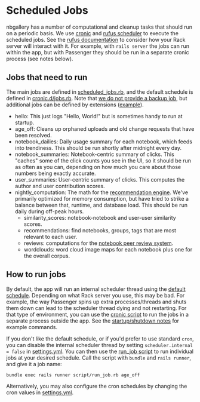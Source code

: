 # Scheduled Jobs

nbgallery has a number of computational and cleanup tasks that should run on a periodic basis.  We use [cronic](https://github.com/jkraemer/cronic) and [rufus scheduler](https://github.com/jmettraux/rufus-scheduler) to execute the scheduled jobs.  See the [rufus documentation](https://github.com/jmettraux/rufus-scheduler#faq) to consider how your Rack server will interact with it.  For example, with `rails server` the jobs can run within the app, but with Passenger they should be run in a separate cronic process (see notes below).

## Jobs that need to run

The main jobs are defined in [scheduled_jobs.rb](../lib/scheduled_jobs.rb), and the default schedule is defined in [cronic.d/jobs.rb](../config/cronic.d/jobs.rb).  Note that [we do not provide a backup job](backup.md), but additional jobs can be defined by extensions ([example](../samples/backup)).

 * hello: This just logs "Hello, World!" but is sometimes handy to run at startup.
 * age_off: Cleans up orphaned uploads and old change requests that have been resolved.
 * notebook_dailies: Daily usage summary for each notebook, which feeds into trendiness.  This should be run shortly after midnight every day.
 * notebook_summaries: Notebook-centric summary of clicks.  This "caches" some of the click counts you see in the UI, so it should be run as often as you can, depending on how much you care about those numbers being exactly accurate.
 * user_summaries: User-centric summary of clicks.  This computes the author and user contribution scores.
 * nightly_computation: The math for the [recommendation engine](https://nbgallery.github.io/recommendation.html).  We've primarily optimized for memory consumption, but have tried to strike a balance between that, runtime, and database load.  This should be run daily during off-peak hours.
   * similarity_scores: notebook-notebook and user-user similarity scores.
   * recommendations: find notebooks, groups, tags that are most relevant to each user.
   * reviews: computations for the [notebook peer review system](notebook_review.md).
   * wordclouds: word cloud image maps for each notebook plus one for the overall corpus.

## How to run jobs

By default, the app will run an internal scheduler thread using the [default schedule](../config/cronic.d/jobs.rb).  Depending on what Rack server you use, this may be bad.  For example, the way Passenger spins up extra processes/threads and shuts them down can lead to the scheduler thread dying and not restarting.  For that type of environment, you can use the [cronic script](../script/cronic) to run the jobs in a separate process outside the app.  See the [startup/shutdown notes](running.md) for example commands.

If you don't like the default schedule, or if you'd prefer to use standard `cron`, you can disable the internal scheduler thread by setting `scheduler.internal = false` in [settings.yml](../config/settings.yml).  You can then use the [run_job script](../script/run_job.rb) to run individual jobs at your desired schedule.  Call the script with `bundle` and `rails runner`, and give it a job name:

```
bundle exec rails runner script/run_job.rb age_off
```

Alternatively, you may also configure the cron schedules by changing the cron values in [settings.yml](../config/settings.yml).
